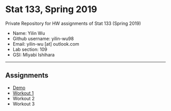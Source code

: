 # Stat 133, Spring 2019

Private Repository for HW assignments of Stat 133 (Spring 2019)

- Name: Yilin Wu
- Github username: yilin-wu98
- Email: yilin-wu [at] outlook.com
- Lab section: 109
- GSI: Miyabi Ishihara

-----

## Assignments

- [Demo](demo)
- [Workout 1](workout1)
- Workout 2
- Workout 3


